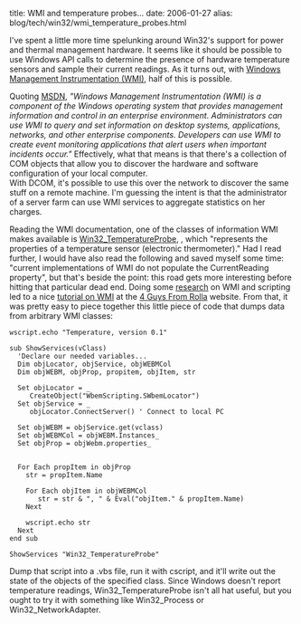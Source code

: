 title: WMI and temperature probes...
date: 2006-01-27
alias: blog/tech/win32/wmi_temperature_probes.html

I've spent a little more time spelunking around Win32's support for
power and thermal management hardware. It seems like it should be
possible to use Windows API calls to determine the presence of
hardware temperature sensors and sample their current readings. As it
turns out, with <a
href="http://msdn.microsoft.com/library/default.asp?url=/library/en-us/wmisdk/wmi/wmi_reference.asp">Windows
Management Instrumentation (WMI)</a>, half of this is possible.

Quoting <a 
href="http://msdn.microsoft.com/library/en-us/wmisdk/wmi/about_wmi.asp?frame=true">MSDN</a>, 
<i>"Windows Management Instrumentation (WMI) is a component of the Windows operating system that 
provides management information and control in an enterprise environment. Administrators can use WMI 
to query and set information on desktop systems, applications, networks, and other enterprise 
components. Developers can use WMI to create event monitoring applications that alert users when 
important incidents occur."</i> Effectively, what that means is that there's a collection of COM 
objects that allow you to discover the hardware and software configuration of your local computer.  
With DCOM, it's possible to use this over the network to discover the same stuff on a remote 
machine. I'm guessing the intent is that the administrator of a server farm can use WMI services to 
aggregate statistics on her charges.

Reading the WMI documentation, one of the classes of information WMI makes available is <a 
href="http://msdn.microsoft.com/library/default.asp?url=/library/en-us/wmisdk/wmi/win32_temperatureprobe.asp">Win32_TemperatureProbe</a>, 
, which "represents the properties of a temperature sensor (electronic thermometer)." Had I read 
further, I would have also read the following and saved myself some time: "current implementations 
of WMI do not populate the CurrentReading property", but that's beside the point: this road gets 
more interesting before hitting that particular dead end. Doing some <a 
href="http://www.google.com">research</a> on WMI and scripting led to a nice <a 
href="http://www.4guysfromrolla.com/webtech/082802-1.shtml">tutorial on WMI</a> at the <a 
href="http://www.4guysfromrolla.com/">4 Guys From Rolla</a> website. From that, it was pretty easy 
to piece together this little piece of code that dumps data from arbitrary WMI classes:

```basic
wscript.echo "Temperature, version 0.1"

sub ShowServices(vClass)
  'Declare our needed variables...
  Dim objLocator, objService, objWEBMCol
  Dim objWEBM, objProp, propitem, objItem, str

  Set objLocator = _
     CreateObject("WbemScripting.SWbemLocator")
  Set objService = _
     objLocator.ConnectServer() ' Connect to local PC

  Set objWEBM = objService.get(vclass) 
  Set objWEBMCol = objWEBM.Instances_ 
  Set objProp = objWebm.properties_ 


  For Each propItem in objProp
    str = propItem.Name

    For Each objItem in objWEBMCol 
       str = str & ", " & Eval("objItem." & propItem.Name)
    Next

    wscript.echo str
  Next 
end sub

ShowServices "Win32_TemperatureProbe"
```

Dump that script into a .vbs file, run it with cscript, and it'll write out the
state of the objects of the specified class.  Since Windows doesn't report
temperature readings, Win32_TemperatureProbe isn't all hat useful, but you
ought to try it with something like Win32_Process or Win32_NetworkAdapter.
